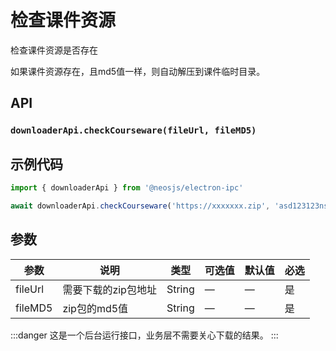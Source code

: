 # 检查课件资源 <BadgeTip text="异步" type="green"></BadgeTip>

检查课件资源是否存在

如果课件资源存在，且md5值一样，则自动解压到课件临时目录。


## API
### `downloaderApi.checkCourseware(fileUrl, fileMD5)`
### 



## 示例代码
```js
import { downloaderApi } from '@neosjs/electron-ipc'

await downloaderApi.checkCourseware('https://xxxxxxx.zip', 'asd123123nsadasbd')
```

## 参数

| 参数 | 说明    | 类型   | 可选值 | 默认值 |必选 |
| ---- | ------- | ------ | ------ | ------ | ------ |
| fileUrl | 需要下载的zip包地址 | String | —      | —      | 是      |
| fileMD5 | zip包的md5值 | String | —      | —      | 是      |

:::danger
这是一个后台运行接口，业务层不需要关心下载的结果。 
:::
